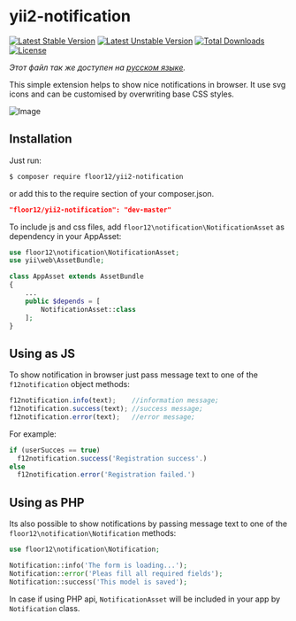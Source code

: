 # yii2-notification
[![Latest Stable Version](https://poser.pugx.org/floor12/yii2-notification/v/stable)](https://packagist.org/packages/floor12/yii2-notification)
[![Latest Unstable Version](https://poser.pugx.org/floor12/yii2-notification/v/unstable)](https://packagist.org/packages/floor12/yii2-notification)
[![Total Downloads](https://poser.pugx.org/floor12/yii2-notification/downloads)](https://packagist.org/packages/floor12/yii2-notification)
[![License](https://poser.pugx.org/floor12/yii2-notification/license)](https://packagist.org/packages/floor12/yii2-notification)

*Этот файл так же доступен на [русском языке](README_RUS.md).*

This simple extension helps to show nice notifications in browser. 
It use svg icons and can be customised by overwriting base CSS styles.  

![Image](https://floor12.net/images/yii2-notification.png)

Installation
------------
Just run:
```bash
$ composer require floor12/yii2-notification
```
or add this to the require section of your composer.json.
```json
"floor12/yii2-notification": "dev-master"
```

To include js and css files, add `floor12\notification\NotificationAsset` as dependency in your AppAsset:


```php
use floor12\notification\NotificationAsset;
use yii\web\AssetBundle;

class AppAsset extends AssetBundle
{
    ...
    public $depends = [
        NotificationAsset::class
    ];
}
```

Using as JS
-----
To show notification in browser just pass message text to one of the `f12notification` object methods:


```js
f12notification.info(text);    //information message;
f12notification.success(text); //success message;
f12notification.error(text);   //error message;
```

For example:

```js
if (userSucces == true)
  f12notification.success('Registration success'.)
else
  f12notification.error('Registration failed.')
```

Using as PHP
-----
Its also possible to show notifications by passing message text to one of the `floor12\notification\Notification` methods:


```php
use floor12\notification\Notification;

Notification::info('The form is loading...');
Notification::error('Pleas fill all required fields');
Notification::success('This model is saved');
```


In case if using  PHP api, `NotificationAsset` will be included in your app by `Notification` class.

